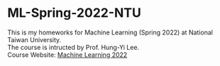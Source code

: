 # ML-Spring-2022-NTU
This is my homeworks for Machine Learning (Spring 2022) at National Taiwan University. <br />The course is intructed by Prof. Hung-Yi Lee. <br />
Course Website: [Machine Learning 2022](https://speech.ee.ntu.edu.tw/~hylee/ml/2022-spring.php)
